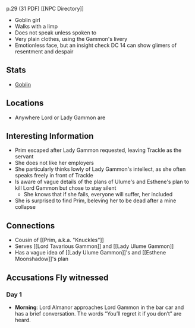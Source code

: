 p.29 (31 PDF)
[[NPC Directory]]

- Goblin girl
- Walks with a limp
- Does not speak unless spoken to
- Very plain clothes, using the Gammon's livery
- Emotionless face, but an insight check DC 14 can show glimers of resentment and despair
## Stats
- [Goblin](https://roll20.net/compendium/dnd5e/Goblin#content)
## Locations
- Anywhere Lord or Lady Gammon are
## Interesting Information
- Prim escaped after Lady Gammon requested, leaving Trackle as the servant
- She does not like her employers
- She particularly thinks lowly of Lady Gammon's intellect, as she often speaks freely in front of Trackle
- Is aware of vague details of the plans of Ulume's and Esthene's plan to kill Lord Gammon but chose to stay silent
	- She knows that if she fails, everyone will suffer, her included
- She is surprised to find Prim, beleving her to be dead after a mine collapse
## Connections
- Cousin of [[Prim, a.k.a. "Knuckles"]]
- Serves [[Lord Tavarious Gammon]] and [[Lady Ulume Gammon]]
- Has a vague idea of [[Lady Ulume Gammon]]'s and [[Esthene Moonshadow]]'s plan
## Accusations Fly witnessed
### Day 1
- **Morning**: Lord Almanor approaches Lord Gammon in the bar car and has a brief conversation. The words “You’ll regret it if you don’t” are heard.
